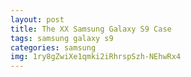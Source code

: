 ```yaml
---
layout: post
title: The XX Samsung Galaxy S9 Case
tags: samsung galaxy s9
categories: samsung
img: 1ry8gZwiXe1qmki2iRhrspSzh-NEhwRx4
---
```

